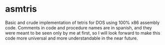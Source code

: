 # asmtris
Basic and crude implementation of tetris for DOS using 100% x86 assembly code. Comments in code and procedure names are in spanish, and they were meant to be seen only by me at first, so I will look forward to make this code more universal and more understandable in the near future.
